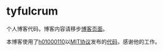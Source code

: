 # tyfulcrum

个人博客代码，博客内容请移步[博客页面](https://tyfulcrum.github.io)。

本博客使用了[h01000110](https://github.com/h01000110)以[MIT协议](https://github.com/h01000110/h01000110.github.io/blob/master/LICENSE)发布的[代码](https://github.com/h01000110/h01000110.github.io)，感谢他的工作。
